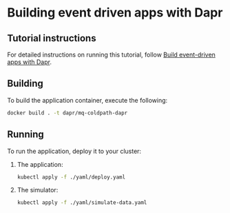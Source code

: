 # Building event driven apps with Dapr

## Tutorial instructions

For detailed instructions on running this tutorial, follow [Build event-driven apps with Dapr](https://learn.microsoft.com/azure/iot-operations/tutorials/tutorial-event-driven-with-dapr/).

## Building

To build the application container, execute the following:

```bash
docker build . -t dapr/mq-coldpath-dapr
```

## Running

To run the application, deploy it to your cluster:

1. The application:

    ```bash
    kubectl apply -f ./yaml/deploy.yaml
    ```

1. The simulator:

    ```bash
    kubectl apply -f ./yaml/simulate-data.yaml
    ```
